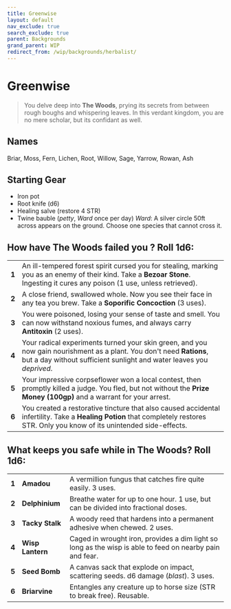 ```yaml
---
title: Greenwise
layout: default
nav_exclude: true
search_exclude: true
parent: Backgrounds
grand_parent: WIP
redirect_from: /wip/backgrounds/herbalist/
---
```


# Greenwise

> You delve deep into **The Woods**, prying its secrets from between rough boughs and whispering leaves. In this verdant kingdom, you are no mere scholar, but its confidant as well.

## Names

Briar, Moss, Fern, Lichen, Root, Willow, Sage, Yarrow, Rowan, Ash

## Starting Gear

- Iron pot
- Root knife (d6)
- Healing salve (restore 4 STR)
- Twine bauble (_petty_, _Ward_ once per day)
_Ward_: A silver circle 50ft across appears on the ground. Choose one species that cannot cross it.

## How have The Woods failed you ? Roll 1d6:

|       |                                                                                                                                                                                               |
| ----- | --------------------------------------------------------------------------------------------------------------------------------------------------------------------------------------------- |
| **1** | An ill-tempered forest spirit cursed you for stealing, marking you as an enemy of their kind. Take a **Bezoar Stone**. Ingesting it cures any poison (1 use, unless retrieved).             |
| **2** | A close friend, swallowed whole. Now you see their face in any tea you brew. Take a **Soporific Concoction** (3 uses).                                                                                 |
| **3** | You were poisoned, losing your sense of taste and smell. You can now withstand noxious fumes, and always carry **Antitoxin** (2 uses).                                                        |
| **4** | Your radical experiments turned your skin green, and you now gain nourishment as a plant. You don't need **Rations**, but a day without sufficient sunlight and water leaves you _deprived_. |
| **5** | Your impressive corpseflower won a local contest, then promptly killed a judge. You fled, but not without the **Prize Money (100gp)** and a warrant for your arrest.                    |
| **6** | You created a restorative tincture that also caused accidental infertility. Take a **Healing Potion** that completely restores STR. Only you know of its unintended side-effects.                       |

## What keeps you safe while in The Woods? Roll 1d6:

|       |                  |                                                                                                          |
| ----- | ---------------- | -------------------------------------------------------------------------------------------------------- |
| **1** | **Amadou**       | A vermillion fungus that catches fire quite easily. 3 uses.                                              |
| **2** | **Delphinium**   | Breathe water for up to one hour. 1 use, but can be divided into fractional doses.                                  |
| **3** | **Tacky Stalk**  | A woody reed that hardens into a permanent adhesive when chewed. 2 uses.                                         |
| **4** | **Wisp Lantern** | Caged in wrought iron, provides a dim light so long as the wisp is able to feed on nearby pain and fear. |
| **5** | **Seed Bomb**    | A canvas sack that explode on impact, scattering seeds. d6 damage (_blast_). 3 uses.                     |
| **6** | **Briarvine**    | Entangles any creature up to horse size (STR to break free). Reusable.                     |
